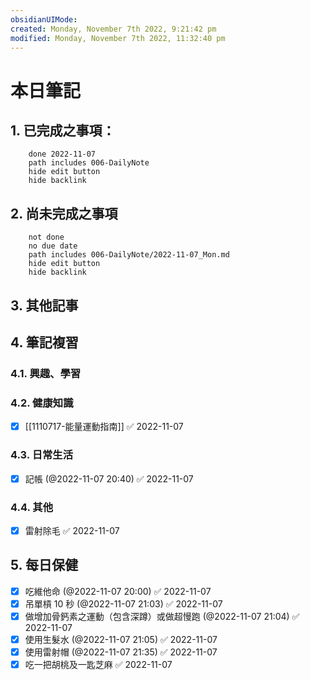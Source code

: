 ```yaml
---
obsidianUIMode: 
created: Monday, November 7th 2022, 9:21:42 pm
modified: Monday, November 7th 2022, 11:32:40 pm
---
```


# 本日筆記


## 1. 已完成之事項：
```tasks
	done 2022-11-07
	path includes 006-DailyNote
	hide edit button 
	hide backlink
```

## 2. 尚未完成之事項
```tasks
	not done
	no due date
	path includes 006-DailyNote/2022-11-07_Mon.md
	hide edit button 
	hide backlink
```

## 3. 其他記事

## 4. 筆記複習
### 4.1. 興趣、學習

### 4.2. 健康知識
- [x] [[1110717-能量運動指南]] ✅ 2022-11-07

### 4.3. 日常生活
- [x] 記帳 (@2022-11-07 20:40) ✅ 2022-11-07

### 4.4. 其他
- [x] 雷射除毛 ✅ 2022-11-07

## 5. 每日保健
- [x] 吃維他命 (@2022-11-07 20:00) ✅ 2022-11-07
- [x] 吊單槓 10 秒 (@2022-11-07 21:03) ✅ 2022-11-07
- [x] 做增加骨鈣素之運動（包含深蹲）或做超慢跑 (@2022-11-07 21:04) ✅ 2022-11-07
- [x] 使用生髮水 (@2022-11-07 21:05) ✅ 2022-11-07
- [x] 使用雷射帽 (@2022-11-07 21:35) ✅ 2022-11-07
- [x] 吃一把胡桃及一匙芝麻 ✅ 2022-11-07
